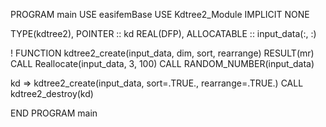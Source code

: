 PROGRAM main
USE easifemBase
USE Kdtree2_Module
IMPLICIT NONE

TYPE(kdtree2), POINTER :: kd
REAL(DFP), ALLOCATABLE :: input_data(:, :)

! FUNCTION kdtree2_create(input_data, dim, sort, rearrange) RESULT(mr)
CALL Reallocate(input_data, 3, 100)
CALL RANDOM_NUMBER(input_data)

kd => kdtree2_create(input_data, sort=.TRUE., rearrange=.TRUE.)
CALL kdtree2_destroy(kd)

END PROGRAM main
